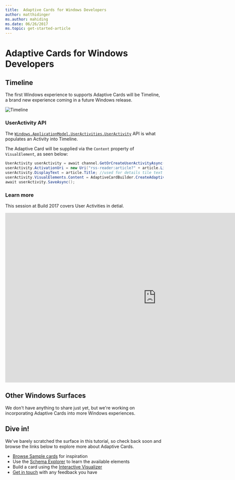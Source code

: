 ```yaml
---
title:  Adaptive Cards for Windows Developers
author: matthidinger
ms.author: mahiding
ms.date: 06/26/2017
ms.topic: get-started-article
---
```


# Adaptive Cards for Windows Developers



## Timeline

The first Windows experience to supports Adaptive Cards will be Timeline, a brand new experience coming in a future Windows release. 

![Timeline](../content/timeline.png)

### UserActivity API

The [`Windows.ApplicationModel.UserActivities.UserActivity`](https://docs.microsoft.com/en-us/uwp/api/windows.applicationmodel.useractivities.useractivity) API is what populates an Activity into Timeline.

The Adaptive Card will be supplied via the `Content` property of `VisualElement`, as seen below:

```csharp
UserActivity userActivity = await channel.GetOrCreateUserActivityAsync(activityId, new HostName("contoso.com"));
userActivity.ActivationUri = new Uri("rss-reader:article?" + article.Link);
userActivity.DisplayText = article.Title; //used for details tile text
userActivity.VisualElements.Content = AdaptiveCardBuilder.CreateAdaptiveCardFromJson(jsonString);
await userActivity.SaveAsync();
```

### Learn more

This session at Build 2017 covers User Activities in detial.

<iframe src="https://channel9.msdn.com/Events/Build/2017/B8108/player" width="960" height="540" allowFullScreen frameBorder="0"></iframe>

## Other Windows Surfaces
We don't have anything to share just yet, but we're working on incorporating Adaptive Cards into more Windows experiences.

## Dive in!

We've barely scratched the surface in this tutorial, so check back soon and browse the links below to explore more about Adaptive Cards.

* [Browse Sample cards](http://adaptivecards.io/samples/) for inspiration
* Use the [Schema Explorer](http://adaptivecards.io/explorer) to learn the available elements
* Build a card using the [Interactive Visualizer](http://adaptivecards.io/visualizer/index.html?hostApp=Skype)
* [Get in touch](http://adaptivecards.io/connect) with any feedback you have
